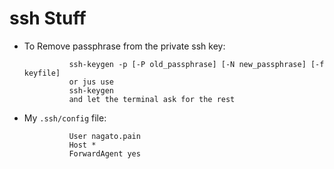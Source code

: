 # ssh Stuff

- To Remove passphrase from the private ssh key: 
                
                ssh-keygen -p [-P old_passphrase] [-N new_passphrase] [-f keyfile]
                or jus use 
                ssh-keygen
                and let the terminal ask for the rest

- My `.ssh/config` file:

                User nagato.pain
                Host *
                ForwardAgent yes

